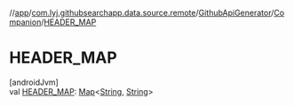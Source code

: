 //[app](../../../../index.md)/[com.lyj.githubsearchapp.data.source.remote](../../index.md)/[GithubApiGenerator](../index.md)/[Companion](index.md)/[HEADER_MAP](-h-e-a-d-e-r_-m-a-p.md)

# HEADER_MAP

[androidJvm]\
val [HEADER_MAP](-h-e-a-d-e-r_-m-a-p.md): [Map](https://kotlinlang.org/api/latest/jvm/stdlib/kotlin.collections/-map/index.html)&lt;[String](https://kotlinlang.org/api/latest/jvm/stdlib/kotlin/-string/index.html), [String](https://kotlinlang.org/api/latest/jvm/stdlib/kotlin/-string/index.html)&gt;

